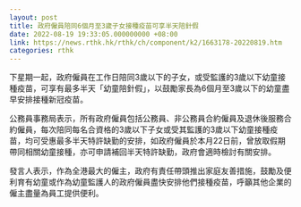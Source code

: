 ```yaml
---
layout: post
title: 政府僱員陪同6個月至3歲子女接種疫苗可享半天陪針假
date: 2022-08-19 19:33:05.000000000 +08:00
link: https://news.rthk.hk/rthk/ch/component/k2/1663178-20220819.htm
categories: rthk
---
```


下星期一起，政府僱員在工作日陪同3歲以下的子女，或受監護的3歲以下幼童接種疫苗，可享有最多半天「幼童陪針假」，以鼓勵家長為6個月至3歲以下的幼童盡早安排接種新冠疫苗。

公務員事務局表示，所有政府僱員包括公務員、非公務員合約僱員及退休後服務合約僱員，每次陪同每名合資格的3歲以下子女或受其監護的3歲以下幼童接種疫苗，均可受惠最多半天特許缺勤的安排，如政府僱員於本月22日前，曾放取假期帶同相關幼童接種，亦可申請補回半天特許缺勤，政府會適時檢討有關安排。

發言人表示，作為全港最大的僱主，政府有責任帶頭推出家庭友善措施，鼓勵及便利育有幼童或作為幼童監護人的政府僱員盡快安排他們接種疫苗，呼籲其他企業的僱主盡量為員工提供便利。
